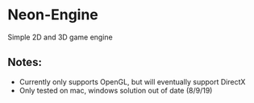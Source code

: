 # Neon-Engine
Simple 2D and 3D game engine

## Notes:
- Currently only supports OpenGL, but will eventually support DirectX
- Only tested on mac, windows solution out of date (8/9/19)
